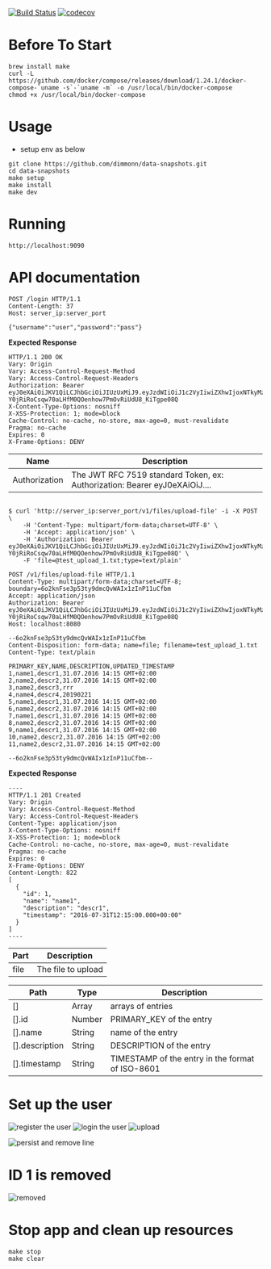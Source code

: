 [![Build Status](https://travis-ci.com/dimmonn/data-snapshots.svg?branch=master)](https://travis-ci.com/dimmonn/data-snapshots)
[![codecov](https://codecov.io/gh/dimmonn/data-snapshots/branch/master/graph/badge.svg)](https://codecov.io/gh/dimmonn/data-snapshots)
# **Before To Start**
```text
brew install make
curl -L https://github.com/docker/compose/releases/download/1.24.1/docker-compose-`uname -s`-`uname -m` -o /usr/local/bin/docker-compose
chmod +x /usr/local/bin/docker-compose
```
# **Usage**

- setup env as below
```.env
git clone https://github.com/dimmonn/data-snapshots.git
cd data-snapshots
make setup
make install
make dev
```
# **Running**
```text
http://localhost:9090
```
# **API documentation**

```text
POST /login HTTP/1.1
Content-Length: 37
Host: server_ip:server_port

{"username":"user","password":"pass"}
```
**Expected Response**
```text
HTTP/1.1 200 OK
Vary: Origin
Vary: Access-Control-Request-Method
Vary: Access-Control-Request-Headers
Authorization: Bearer eyJ0eXAiOiJKV1QiLCJhbGciOiJIUzUxMiJ9.eyJzdWIiOiJ1c2VyIiwiZXhwIjoxNTkyMzc0NTQwfQ.I9roM1CV4O9eBNy0WgXXcp2Atx4wmqmoWA7Ar5-Y0jRiRoCsqw70aLHfM0QOenhow7PmOvRiUdU8_KiTgpe08Q
X-Content-Type-Options: nosniff
X-XSS-Protection: 1; mode=block
Cache-Control: no-cache, no-store, max-age=0, must-revalidate
Pragma: no-cache
Expires: 0
X-Frame-Options: DENY
```

Name         |Description
------------ | -------------
Authorization | The JWT RFC 7519 standard Token, ex: Authorization: Bearer eyJ0eXAiOiJ....

```text

$ curl 'http://server_ip:server_port/v1/files/upload-file' -i -X POST \
    -H 'Content-Type: multipart/form-data;charset=UTF-8' \
    -H 'Accept: application/json' \
    -H 'Authorization: Bearer eyJ0eXAiOiJKV1QiLCJhbGciOiJIUzUxMiJ9.eyJzdWIiOiJ1c2VyIiwiZXhwIjoxNTkyMzc0NTQwfQ.I9roM1CV4O9eBNy0WgXXcp2Atx4wmqmoWA7Ar5-Y0jRiRoCsqw70aLHfM0QOenhow7PmOvRiUdU8_KiTgpe08Q' \
    -F 'file=@test_upload_1.txt;type=text/plain'

```
```text
POST /v1/files/upload-file HTTP/1.1
Content-Type: multipart/form-data;charset=UTF-8; boundary=6o2knFse3p53ty9dmcQvWAIx1zInP11uCfbm
Accept: application/json
Authorization: Bearer eyJ0eXAiOiJKV1QiLCJhbGciOiJIUzUxMiJ9.eyJzdWIiOiJ1c2VyIiwiZXhwIjoxNTkyMzc0NTQwfQ.I9roM1CV4O9eBNy0WgXXcp2Atx4wmqmoWA7Ar5-Y0jRiRoCsqw70aLHfM0QOenhow7PmOvRiUdU8_KiTgpe08Q
Host: localhost:8080

--6o2knFse3p53ty9dmcQvWAIx1zInP11uCfbm
Content-Disposition: form-data; name=file; filename=test_upload_1.txt
Content-Type: text/plain

PRIMARY_KEY,NAME,DESCRIPTION,UPDATED_TIMESTAMP
1,name1,descr1,31.07.2016 14:15 GMT+02:00
2,name2,descr2,31.07.2016 14:15 GMT+02:00
3,name2,descr3,rrr
4,name4,descr4,20190221
5,name1,descr1,31.07.2016 14:15 GMT+02:00
6,name2,descr2,31.07.2016 14:15 GMT+02:00
7,name1,descr1,31.07.2016 14:15 GMT+02:00
8,name2,descr2,31.07.2016 14:15 GMT+02:00
9,name1,descr1,31.07.2016 14:15 GMT+02:00
10,name2,descr2,31.07.2016 14:15 GMT+02:00
11,name2,descr2,31.07.2016 14:15 GMT+02:00

--6o2knFse3p53ty9dmcQvWAIx1zInP11uCfbm--
```
**Expected Response** 

```text
----
HTTP/1.1 201 Created
Vary: Origin
Vary: Access-Control-Request-Method
Vary: Access-Control-Request-Headers
Content-Type: application/json
X-Content-Type-Options: nosniff
X-XSS-Protection: 1; mode=block
Cache-Control: no-cache, no-store, max-age=0, must-revalidate
Pragma: no-cache
Expires: 0
X-Frame-Options: DENY
Content-Length: 822
[
  {
    "id": 1,
    "name": "name1",
    "description": "descr1",
    "timestamp": "2016-07-31T12:15:00.000+00:00"
  }
] 
----
```


Part | Description
--- | -------------
file | The file to upload

Path | Type | Description
---- | ---- | -------
[] | Array | arrays of entries
[].id | Number | PRIMARY_KEY of the entry
[].name | String | name of the entry
[].description | String | DESCRIPTION of the entry
[].timestamp |String | TIMESTAMP of the entry in the format of ISO-8601

# **Set up the user**
![register the user](data-snapshots-auth/src/main/resources/register.png?raw=true "Template")
![login the user](data-snapshots-auth/src/main/resources/login.png?raw=true "Template")
![upload](data-snapshots-auth/src/main/resources/upload.png?raw=true "Template")

![persist and remove line](data-snapshots-auth/src/main/resources/remove.png?raw=true "Template")

# **ID 1 is removed**
![removed](data-snapshots-auth/src/main/resources/removed.png?raw=true "Template")

# **Stop app and clean up resources**
```text
make stop
make clear
```

